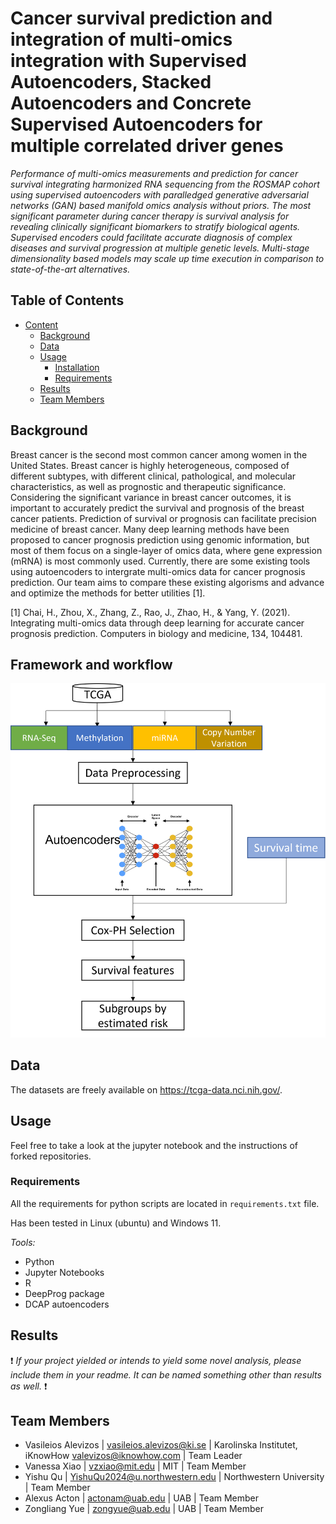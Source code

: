 # Cancer survival prediction and integration of multi-omics integration with Supervised Autoencoders, Stacked Autoencoders and Concrete Supervised Autoencoders for multiple correlated driver genes

 _Performance of multi-omics measurements and prediction for cancer survival integrating harmonized RNA sequencing from the ROSMAP cohort using supervised autoencoders with paralledged generative adversarial networks (GAN) based manifold omics analysis without priors. The most significant parameter during cancer therapy is survival analysis for revealing clinically significant biomarkers to stratify biological agents. Supervised encoders could facilitate accurate diagnosis of complex diseases and survival progression at multiple genetic levels. Multi-stage dimensionality based models may scale up time execution in comparison to state-of-the-art alternatives._


## Table of Contents

- [Content](#Content)
    - [Background](#Background)
    - [Data](#data)
    - [Usage](#usage)
        - [Installation](#installation)
        - [Requirements](#requirements)
    - [Results](#results)
    - [Team Members](#team-members)

## Background
Breast cancer is the second most common cancer among women in the United States. Breast cancer is highly heterogeneous, composed of different subtypes, with different clinical, pathological, and molecular characteristics, as well as prognostic and therapeutic significance. Considering the significant variance in breast cancer outcomes, it is important to accurately predict the survival and prognosis of the breast cancer patients. Prediction of survival or prognosis can facilitate precision medicine of breast cancer. Many deep learning methods have been proposed to cancer prognosis prediction using genomic information, but most of them focus on a single-layer of omics data, where gene expression (mRNA) is most commonly used. Currently, there are some existing tools using autoencoders to intergrate multi-omics data for cancer prognosis prediction. Our team aims to compare these existing algorisms and advance and optimize the methods for better utilities [1].

[1] Chai, H., Zhou, X., Zhang, Z., Rao, J., Zhao, H., & Yang, Y. (2021). Integrating multi-omics data through deep learning for accurate cancer prognosis prediction. Computers in biology and medicine, 134, 104481.

## Framework and workflow

![Workflow](https://github.com/u-brite/team_papaki/blob/main/Pipeline%20Workflow.png)

## Data

The datasets are freely available on https://tcga-data.nci.nih.gov/.

## Usage

Feel free to take a look at the jupyter notebook and the instructions of forked repositories.

### Requirements

All the requirements for python scripts are located in `requirements.txt` file.

Has been tested in Linux (ubuntu) and Windows 11.

*Tools:*

- Python
- Jupyter Notebooks
- R 
- DeepProg package
- DCAP autoencoders

## Results
:exclamation: _If your project yielded or intends to yield some novel analysis, please include them in your readme. It can be named something other than results as well._ :exclamation:

## Team Members

- Vasileios Alevizos | vasileios.alevizos@ki.se | Karolinska Institutet, iKnowHow valevizos@iknowhow.com | Team Leader
- Vanessa Xiao | vzxiao@mit.edu | MIT | Team Member
- Yishu Qu | YishuQu2024@u.northwestern.edu | Northwestern University | Team Member
- Alexus Acton | actonam@uab.edu | UAB | Team Member
- Zongliang Yue | zongyue@uab.edu | UAB | Team Member
